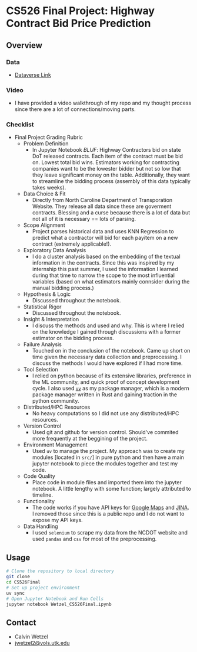 # CS526 Final Project: Highway Contract Bid Price Prediction

## Overview

### Data

- [Dataverse Link](https://doi.org/10.7910/DVN/DNIWOA)

### Video

- I have provided a video walkthrough of my repo and my thought process since there are a lot of connections/moving parts.

### Checklist

- Final Project Grading Rubric
  - Problem Definition
    - In Jupyter Notebook _BLUF_: Highway Contractors bid on state DoT released contracts. Each item of the contract must be bid on. Lowest total bid wins. Estimators working for contracting companies want to be the lowester bidder but not so low that they leave significant money on the table. Additionally, they want to streamline the bidding process (assembly of this data typically takes weeks).
  - Data Choice & Fit
    - Directly from North Caroline Department of Transporation Website. They release all data since these are goverment contracts. Blessing and a curse because there is a lot of data but not all of it is necessary == lots of parsing.
  - Scope Alignment
    - Project parses historical data and uses KNN Regression to predict what a contractor will bid for each payitem on a new contract (extremely applicable!).
  - Exploratory Data Analysis
    - I do a cluster analysis based on the embedding of the textual information in the contracts. Since this was inspired by my internship this past summer, I used the information I learned during that time to narrow the scope to the most influential variables (based on what estimators mainly connsider during the manual bidding process.)
  - Hypothesis & Logic
    - Discussed throughout the notebook.
  - Statistical Rigor
    - Discussed throughout the notebook.
  - Insight & Interpretation
    - I discuss the methods and used and why. This is where I relied on the knowledge I gained through discussions with a former estimator on the bidding process.
  - Failure Analysis
    - Touched on in the conclusion of the notebook. Came up short on time given the necessary data collection and preprocessing. I discuss the methods I would have explored if I had more time.
  - Tool Selection
    - I relied on python because of its extensive libraries, preference in the ML community, and quick proof of concept development cycle. I also used [`uv`](https://docs.astral.sh/uv/) as my package manager, which is a modern package manager written in Rust and gaining traction in the python community.
  - Distributed/HPC Resources
    - No heavy computations so I did not use any distributed/HPC resources.
  - Version Control
    - Used git and github for version control. Should've commited more frequently at the beggining of the project.
  - Environment Management
    - Used `uv` to manage the project. My approach was to create my modules [located in `src/`] in pure python and then have a main jupyter notebook to piece the modules together and test my code.
  - Code Quality
    - Place code in module files and imported them into the jupyter notebook. A little lengthy with some function; largely attributed to timeline.
  - Functionality
    - The code works if you have API keys for [Google Maps](https://developers.google.com/maps/documentation/javascript/get-api-key) and [JINA](https://jina.ai/). I removed those since this is a public repo and I do not want to expose my API keys.
  - Data Handling
    - I used `selenium` to scrape my data from the NCDOT website and used `pandas` and `csv` for most of the preprocessing.

## Usage

```bash
# Clone the repository to local directory
git clone
cd CS526Final
# Set up project environment
uv sync
# Open Jupyter Notebook and Run Cells
jupyter notebook Wetzel_CS526Final.ipynb
```

## Contact

- Calvin Wetzel
- jwetzel2@vols.utk.edu
